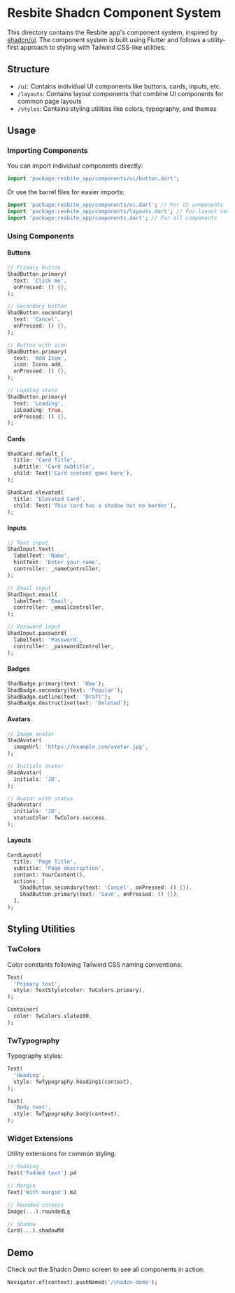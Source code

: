 # Resbite Shadcn Component System

This directory contains the Resbite app's component system, inspired by [shadcn/ui](https://ui.shadcn.com/). The component system is built using Flutter and follows a utility-first approach to styling with Tailwind CSS-like utilities.

## Structure

- `/ui`: Contains individual UI components like buttons, cards, inputs, etc.
- `/layouts`: Contains layout components that combine UI components for common page layouts
- `/styles`: Contains styling utilities like colors, typography, and themes

## Usage

### Importing Components

You can import individual components directly:

```dart
import 'package:resbite_app/components/ui/button.dart';
```

Or use the barrel files for easier imports:

```dart
import 'package:resbite_app/components/ui.dart'; // For UI components
import 'package:resbite_app/components/layouts.dart'; // For layout components
import 'package:resbite_app/components.dart'; // For all components
```

### Using Components

#### Buttons

```dart
// Primary button
ShadButton.primary(
  text: 'Click me',
  onPressed: () {},
);

// Secondary button
ShadButton.secondary(
  text: 'Cancel',
  onPressed: () {},
);

// Button with icon
ShadButton.primary(
  text: 'Add Item',
  icon: Icons.add,
  onPressed: () {},
);

// Loading state
ShadButton.primary(
  text: 'Loading',
  isLoading: true,
  onPressed: () {},
);
```

#### Cards

```dart
ShadCard.default_(
  title: 'Card Title',
  subtitle: 'Card subtitle',
  child: Text('Card content goes here'),
);

ShadCard.elevated(
  title: 'Elevated Card',
  child: Text('This card has a shadow but no border'),
);
```

#### Inputs

```dart
// Text input
ShadInput.text(
  labelText: 'Name',
  hintText: 'Enter your name',
  controller: _nameController,
);

// Email input
ShadInput.email(
  labelText: 'Email',
  controller: _emailController,
);

// Password input
ShadInput.password(
  labelText: 'Password',
  controller: _passwordController,
);
```

#### Badges

```dart
ShadBadge.primary(text: 'New');
ShadBadge.secondary(text: 'Popular');
ShadBadge.outline(text: 'Draft');
ShadBadge.destructive(text: 'Deleted');
```

#### Avatars

```dart
// Image avatar
ShadAvatar(
  imageUrl: 'https://example.com/avatar.jpg',
);

// Initials avatar
ShadAvatar(
  initials: 'JD',
);

// Avatar with status
ShadAvatar(
  initials: 'JD',
  statusColor: TwColors.success,
);
```

#### Layouts

```dart
CardLayout(
  title: 'Page Title',
  subtitle: 'Page description',
  content: YourContent(),
  actions: [
    ShadButton.secondary(text: 'Cancel', onPressed: () {}),
    ShadButton.primary(text: 'Save', onPressed: () {}),
  ],
);
```

## Styling Utilities

### TwColors

Color constants following Tailwind CSS naming conventions:

```dart
Text(
  'Primary text',
  style: TextStyle(color: TwColors.primary),
);

Container(
  color: TwColors.slate100,
);
```

### TwTypography

Typography styles:

```dart
Text(
  'Heading',
  style: TwTypography.heading1(context),
);

Text(
  'Body text',
  style: TwTypography.body(context),
);
```

### Widget Extensions

Utility extensions for common styling:

```dart
// Padding
Text('Padded text').p4

// Margin
Text('With margin').m2

// Rounded corners
Image(...).roundedLg

// Shadow
Card(...).shadowMd
```

## Demo

Check out the Shadcn Demo screen to see all components in action:

```dart
Navigator.of(context).pushNamed('/shadcn-demo');
```